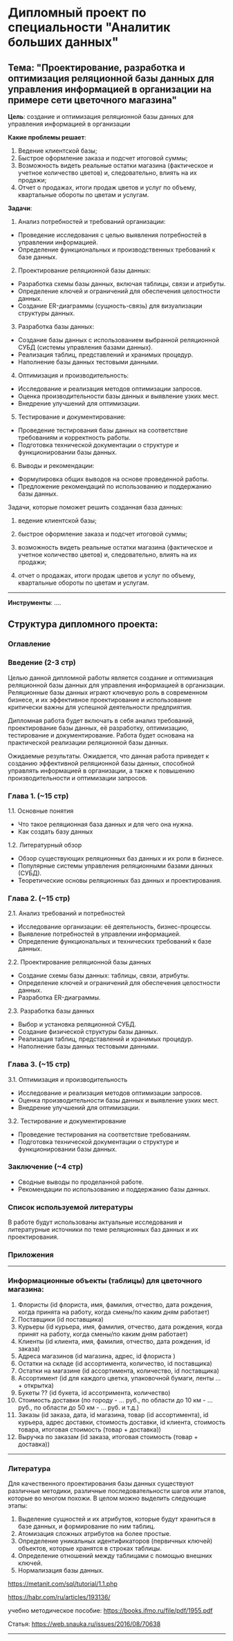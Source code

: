 # Дипломный проект по специальности "Аналитик больших данных"


## Тема: "Проектирование, разработка и оптимизация реляционной базы данных для управления информацией в организации на примере сети цветочного магазина"

**Цель**: создание и оптимизация реляционной базы данных для управления информацией в организации

**Какие проблемы решает**: 
1. Ведение клиентской базы;
2. Быстрое оформление заказа и подсчет итоговой суммы;
3. Возможность видеть реальные остатки магазина (фактическое и учетное количество цветов) и, следовательно, влиять на их продажи;
4. Отчет о продажах, итоги продаж цветов и услуг по объему, квартальные обороты по цветам и услугам.



**Задачи**: 

1. Анализ потребностей и требований организации:
   
- Проведение исследования с целью выявления потребностей в управлении информацией.
- Определение функциональных и производственных требований к базе данных.

2. Проектирование реляционной базы данных:

- Разработка схемы базы данных, включая таблицы, связи и атрибуты.
- Определение ключей и ограничений для обеспечения целостности данных.
- Создание ER-диаграммы (сущность-связь) для визуализации структуры данных.

3. Разработка базы данных:

- Создание базы данных с использованием выбранной реляционной СУБД (системы управления базами данных).
- Реализация таблиц, представлений и хранимых процедур.
- Наполнение базы данных тестовыми данными.

4. Оптимизация и производительность:

- Исследование и реализация методов оптимизации запросов.
- Оценка производительности базы данных и выявление узких мест.
- Внедрение улучшений для оптимизации.

5. Тестирование и документирование:

- Проведение тестирования базы данных на соответствие требованиям и корректность работы.
- Подготовка технической документации о структуре и функционировании базы данных.

6. Выводы и рекомендации:

- Формулировка общих выводов на основе проведенной работы.
- Предложение рекомендаций по использованию и поддержанию базы данных.


Задачи, которые поможет решить созданная база данных:

1)    ведение клиентской базы;

2)    быстрое оформление заказа и подсчет итоговой суммы;

3)    возможность видеть реальные остатки магазина (фактическое и учетное количество цветов) и, следовательно, влиять на их продажи;

4)    отчет о продажах, итоги продаж цветов и услуг по объему, квартальные обороты по цветам и услугам.


---------------------------------

**Инструменты**: ....


## Структура дипломного проекта:

### Оглавление

### Введение (2-3 стр)

Целью данной дипломной работы является создание и оптимизация реляционной базы данных для управления информацией в организации. 
Реляционные базы данных играют ключевую роль в современном бизнесе, и их эффективное проектирование и использование критически важны для успешной деятельности предприятия.

Дипломная работа будет включать в себя анализ требований, проектирование базы данных, её разработку, оптимизацию, тестирование и документирование. 
Работа будет основана на практической реализации реляционной базы данных.

Ожидаемые результаты. Ожидается, что данная работа приведет к созданию эффективной реляционной базы данных, способной управлять информацией в организации, 
а также к повышению производительности и оптимизации запросов.

### Глава 1. (~15 стр)

1.1. Основные понятия
- Что такое реляционная база данных и для чего она нужна.
- Как создать базу данных

1.2. Литературный обзор
- Обзор существующих реляционных баз данных и их роли в бизнесе.
- Популярные системы управления реляционными базами данных (СУБД).
- Теоретические основы реляционных баз данных и проектирования.

### Глава 2. (~15 стр)

2.1. Анализ требований и потребностей
- Исследование организации: её деятельность, бизнес-процессы.
- Выявление потребностей в управлении информацией.
- Определение функциональных и технических требований к базе данных.

2.2. Проектирование реляционной базы данных
- Создание схемы базы данных: таблицы, связи, атрибуты.
- Определение ключей и ограничений для обеспечения целостности данных.
- Разработка ER-диаграммы.

2.3. Разработка базы данных
- Выбор и установка реляционной СУБД.
- Создание физической структуры базы данных.
- Реализация таблиц, представлений и хранимых процедур.
- Наполнение базы данных тестовыми данными.

### Глава 3. (~15 стр)

3.1. Оптимизация и производительность
- Исследование и реализация методов оптимизации запросов.
- Оценка производительности базы данных и выявление узких мест.
- Внедрение улучшений для оптимизации.

3.2. Тестирование и документирование
- Проведение тестирования на соответствие требованиям.
- Подготовка технической документации о структуре и функционировании базы данных.

### Заключение (~4 стр)

- Сводные выводы по проделанной работе.
- Рекомендации по использованию и поддержанию базы данных.

### Список используемой литературы

В работе будут использованы актуальные исследования и литературные источники по теме реляционных баз данных и их проектирования.

### Приложения

--------------------------------------------------------------

### Информационные объекты (таблицы) для цветочного магазина:

1. Флористы (id флориста, имя, фамилия, отчество, дата рождения, когда принята на работу, когда смены/по каким дням работает)
2. Поставщики (id поставщика)
3. Курьеры (id курьера, имя, фамилия, отчество, дата рождения, когда принят на работу, когда смены/по каким дням работает)
4. Клиенты (id клиента, имя, фамилия, отчество, дата рождения, id заказа)
5. Адреса магазинов (id магазина, адрес, id флориста )
6. Остатки на складе (id ассортимента, количество, id поставщика)
7. Остатки на магазине (id ассортимента, количество, id поставщика)
8. Ассортимент (id для каждого цветка, упаковочной бумаги, ленты ... + открытка)
9. Букеты ?? (id букета, id ассотримента, количество)
10. Стоимость доставки (по городу - ... руб., по области до 10 км - ... руб., по области до 50 км - ... руб. и т.д.)
11. Заказы (id заказа, дата, id магазина, товар (id ассортимента), id курьера, адрес доставки, стоимость доставки, id клиента, стоимость товара, итоговая стоимость (товар + доставка))
12. Выручка по заказам (id заказа, итоговая стоимость (товар + доставка))

-------------------------------------------------------------------------

### Литература

Для качественного проектирования базы данных существуют различные методики, различные последовательности шагов или этапов, которые во многом похожи. В целом можно выделить следующие этапы:

1. Выделение сущностей и их атрибутов, которые будут храниться в базе данных, и формирование по ним таблиц.
2. Атомизация сложных атрибутов на более простые.
3. Определение уникальных идентификаторов (первичных ключей) объектов, которые хранятся в строках таблицы.
4. Определение отношений между таблицами с помощью внешних ключей.
5. Нормализация базы данных.


https://metanit.com/sql/tutorial/1.1.php

https://habr.com/ru/articles/193136/

учебно методическое пособие:
https://books.ifmo.ru/file/pdf/1955.pdf

Статья:
https://web.snauka.ru/issues/2016/08/70638

--------------------------------------------------------------------